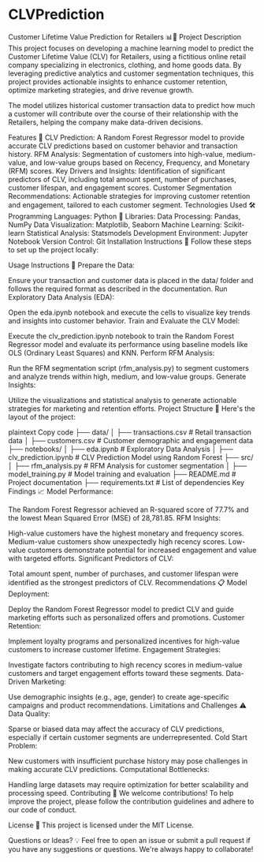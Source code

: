 # CLVPrediction
Customer Lifetime Value Prediction for Retailers 📊🛒
Project Description
This project focuses on developing a machine learning model to predict the Customer Lifetime Value (CLV) for Retailers, using a fictitious online retail company specializing in electronics, clothing, and home goods data. By leveraging predictive analytics and customer segmentation techniques, this project provides actionable insights to enhance customer retention, optimize marketing strategies, and drive revenue growth.

The model utilizes historical customer transaction data to predict how much a customer will contribute over the course of their relationship with the Retailers, helping the company make data-driven decisions.

Features 🌟
CLV Prediction:
A Random Forest Regressor model to provide accurate CLV predictions based on customer behavior and transaction history.
RFM Analysis:
Segmentation of customers into high-value, medium-value, and low-value groups based on Recency, Frequency, and Monetary (RFM) scores.
Key Drivers and Insights:
Identification of significant predictors of CLV, including total amount spent, number of purchases, customer lifespan, and engagement scores.
Customer Segmentation Recommendations:
Actionable strategies for improving customer retention and engagement, tailored to each customer segment.
Technologies Used 🛠️
Programming Languages: Python 🐍
Libraries:
Data Processing: Pandas, NumPy
Data Visualization: Matplotlib, Seaborn
Machine Learning: Scikit-learn
Statistical Analysis: Statsmodels
Development Environment: Jupyter Notebook
Version Control: Git
Installation Instructions 🚀
Follow these steps to set up the project locally:


Usage Instructions 📝
Prepare the Data:

Ensure your transaction and customer data is placed in the data/ folder and follows the required format as described in the documentation.
Run Exploratory Data Analysis (EDA):

Open the eda.ipynb notebook and execute the cells to visualize key trends and insights into customer behavior.
Train and Evaluate the CLV Model:

Execute the clv_prediction.ipynb notebook to train the Random Forest Regressor model and evaluate its performance using baseline models like OLS (Ordinary Least Squares) and KNN.
Perform RFM Analysis:

Run the RFM segmentation script (rfm_analysis.py) to segment customers and analyze trends within high, medium, and low-value groups.
Generate Insights:

Utilize the visualizations and statistical analysis to generate actionable strategies for marketing and retention efforts.
Project Structure 📂
Here's the layout of the project:

plaintext
Copy code
├── data/
│   ├── transactions.csv   # Retail transaction data
│   ├── customers.csv      # Customer demographic and engagement data
├── notebooks/
│   ├── eda.ipynb          # Exploratory Data Analysis
│   ├── clv_prediction.ipynb # CLV Prediction Model using Random Forest
├── src/
│   ├── rfm_analysis.py    # RFM Analysis for customer segmentation
│   ├── model_training.py  # Model training and evaluation
├── README.md              # Project documentation
├── requirements.txt       # List of dependencies
Key Findings 📈
Model Performance:

The Random Forest Regressor achieved an R-squared score of 77.7% and the lowest Mean Squared Error (MSE) of 28,781.85.
RFM Insights:

High-value customers have the highest monetary and frequency scores.
Medium-value customers show unexpectedly high recency scores.
Low-value customers demonstrate potential for increased engagement and value with targeted efforts.
Significant Predictors of CLV:

Total amount spent, number of purchases, and customer lifespan were identified as the strongest predictors of CLV.
Recommendations 📋
Model Deployment:

Deploy the Random Forest Regressor model to predict CLV and guide marketing efforts such as personalized offers and promotions.
Customer Retention:

Implement loyalty programs and personalized incentives for high-value customers to increase customer lifetime.
Engagement Strategies:

Investigate factors contributing to high recency scores in medium-value customers and target engagement efforts toward these segments.
Data-Driven Marketing:

Use demographic insights (e.g., age, gender) to create age-specific campaigns and product recommendations.
Limitations and Challenges ⚠️
Data Quality:

Sparse or biased data may affect the accuracy of CLV predictions, especially if certain customer segments are underrepresented.
Cold Start Problem:

New customers with insufficient purchase history may pose challenges in making accurate CLV predictions.
Computational Bottlenecks:

Handling large datasets may require optimization for better scalability and processing speed.
Contributing 🤝
We welcome contributions! To help improve the project, please follow the contribution guidelines and adhere to our code of conduct.

License 📜
This project is licensed under the MIT License.

Questions or Ideas? 💡
Feel free to open an issue or submit a pull request if you have any suggestions or questions. We're always happy to collaborate!
